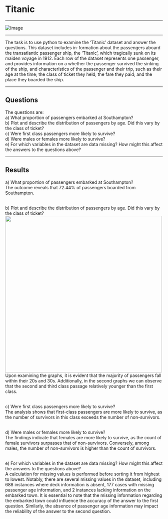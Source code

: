 # Titanic

---

![Image](https://github.com/user-attachments/assets/eccbf570-2493-4799-acc0-cfab10572771)

---

The task is to use python to examine the ‘Titanic’ dataset and answer the questions. This dataset includes in-formation about the passengers aboard the transatlantic passenger ship, the ‘Titanic’, which tragically sunk on its maiden voyage in 1912. Each row of the dataset represents one passenger, and provides information on a whether the passenger survived the sinking of the ship, and characteristics of the passenger and their trip, such as their age at the time; the class of ticket they held; the fare they paid; and the place they boarded the ship.<br/>

---
## Questions
The questions are:<br/>
a) What proportion of passengers embarked at Southampton?<br/>
b) Plot and describe the distribution of passengers by age. Did this vary by the class of ticket?<br/>
c) Were first class passengers more likely to survive?<br/>
d) Were males or females more likely to survive?<br/>
e) For which variables in the dataset are data missing? How might this affect the answers to the questions above?<br/>

---
## Results
a) What proportion of passengers embarked at Southampton?<br/>
The outcome reveals that 72.44% of passengers boarded from Southampton. <br/><br/>

b) Plot and describe the distribution of passengers by age. Did this vary by the class of ticket?<br/>
<img src="https://github.com/user-attachments/assets/be784f1a-1dd8-4440-95a8-234dc4083dcd" width="500"/><br/>
Upon examining the graphs, it is evident that the majority of passengers fall within their 20s and 30s. Additionally, in the second graphs we can observe that the second and third class passage relatively younger than the first class.<br/><br/>

c) Were first class passengers more likely to survive?<br/>
The analysis shows that first-class passengers are more likely to survive, as the number of survivors in this class exceeds the number of non-survivors.<br/><br/>

d) Were males or females more likely to survive?<br/>
The findings indicate that females are more likely to survive, as the count of female survivors surpasses that of non-survivors. Conversely, among males, the number of non-survivors is higher than the count of survivors.<br/><br/>

e) For which variables in the dataset are data missing? How might this affect the answers to the questions above?<br/>
A calculation for missing values is performed before sorting it from highest to lowest. Notably, there are several missing values in the dataset, including 688 instances where deck information is absent, 177 cases with missing passenger age information, and 2 instances lacking information on the embarked town.
It is essential to note that the missing information regarding the embarked town could influence the accuracy of the answer to the first question. Similarly, the absence of passenger age information may impact the reliability of the answer to the second question.<br/><br/>
